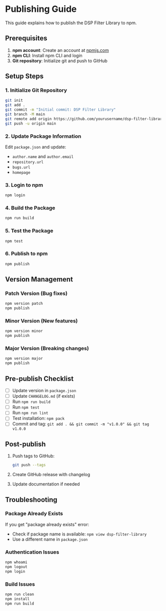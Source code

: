# Publishing Guide

This guide explains how to publish the DSP Filter Library to npm.

## Prerequisites

1. **npm account**: Create an account at [npmjs.com](https://www.npmjs.com)
2. **npm CLI**: Install npm CLI and login
3. **Git repository**: Initialize git and push to GitHub

## Setup Steps

### 1. Initialize Git Repository

```bash
git init
git add .
git commit -m "Initial commit: DSP Filter Library"
git branch -M main
git remote add origin https://github.com/yourusername/dsp-filter-library.git
git push -u origin main
```

### 2. Update Package Information

Edit `package.json` and update:
- `author.name` and `author.email`
- `repository.url`
- `bugs.url`
- `homepage`

### 3. Login to npm

```bash
npm login
```

### 4. Build the Package

```bash
npm run build
```

### 5. Test the Package

```bash
npm test
```

### 6. Publish to npm

```bash
npm publish
```

## Version Management

### Patch Version (Bug fixes)
```bash
npm version patch
npm publish
```

### Minor Version (New features)
```bash
npm version minor
npm publish
```

### Major Version (Breaking changes)
```bash
npm version major
npm publish
```

## Pre-publish Checklist

- [ ] Update version in `package.json`
- [ ] Update `CHANGELOG.md` (if exists)
- [ ] Run `npm run build`
- [ ] Run `npm test`
- [ ] Run `npm run lint`
- [ ] Test installation: `npm pack`
- [ ] Commit and tag: `git add . && git commit -m "v1.0.0" && git tag v1.0.0`

## Post-publish

1. Push tags to GitHub:
   ```bash
   git push --tags
   ```

2. Create GitHub release with changelog

3. Update documentation if needed

## Troubleshooting

### Package Already Exists
If you get "package already exists" error:
- Check if package name is available: `npm view dsp-filter-library`
- Use a different name in `package.json`

### Authentication Issues
```bash
npm whoami
npm logout
npm login
```

### Build Issues
```bash
npm run clean
npm install
npm run build
```

